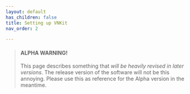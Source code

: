 ```yaml
---
layout: default
has_children: false
title: Setting up VNKit
nav_order: 2

---
```

> #### ALPHA WARNING!
>
> This page describes something that _will be heavily revised in later versions_. The release version of the software will not be this annoying. Please use this as reference for the Alpha version in the meantime.